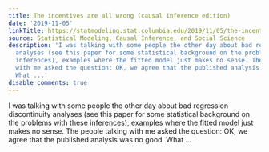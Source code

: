 ```yaml
---
title: The incentives are all wrong (causal inference edition)
date: '2019-11-05'
linkTitle: https://statmodeling.stat.columbia.edu/2019/11/05/the-incentives-are-all-wrong-causal-inference-edition/
source: Statistical Modeling, Causal Inference, and Social Science
description: 'I was talking with some people the other day about bad regression discontinuity
  analyses (see this paper for some statistical background on the problems with these
  inferences), examples where the fitted model just makes no sense. The people talking
  with me asked the question: OK, we agree that the published analysis was no good.
  What ...'
disable_comments: true
---
```

I was talking with some people the other day about bad regression discontinuity analyses (see this paper for some statistical background on the problems with these inferences), examples where the fitted model just makes no sense. The people talking with me asked the question: OK, we agree that the published analysis was no good. What ...